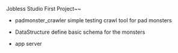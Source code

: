 Jobless Studio First Project~~

- padmonster_crawler
simple testing crawl tool for pad monsters

- DataStructure
define basic schema for the monsters

- app
server


